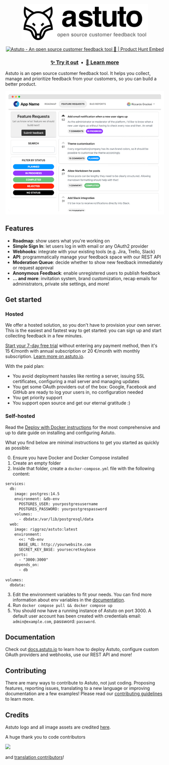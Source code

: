 <p align="center">
  <a href="https://astuto.io/?utm_campaign=github_logo&utm_source=github.com">
    <img width="400" src="./images/logo-and-name.png" />
  </a>
</p>
<p align="center">
  <a href="https://www.producthunt.com/posts/astuto?utm_source=badge-top-post-badge&utm_medium=badge&utm_souce=badge-astuto" target="_blank"><img src="https://api.producthunt.com/widgets/embed-image/v1/top-post-badge.svg?post_id=179870&theme=neutral&period=daily" alt="Astuto - An open source customer feedback tool 🦊 | Product Hunt Embed" style="width: 250px; height: 54px;" width="250px" height="54px" /></a>
  <br>
  <h3 align="center">
    <a href="https://feedback.astuto.io/">✨ Try it out</a>
    &nbsp;•&nbsp;
    <a href="https://astuto.io/?utm_campaign=github_learnmore&utm_source=github.com">📖 Learn more</a>
  </h3>
</p>

Astuto is an open source customer feedback tool. It helps you collect, manage and prioritize feedback from your customers, so you can build a better product.

<a href="https://feedback.astuto.io/">
  <img src="./images/hero-image.png" />
</a>

## Features

- **Roadmap**: show users what you're working on
- **Simple Sign In**: let users log in with email or any OAuth2 provider
- **Webhooks**: integrate with your existing tools (e.g. Jira, Trello, Slack)
- **API**: programmatically manage your feedback space with our REST API
- **Moderation Queue**: decide whether to show new feedback immediately or request approval
- **Anonymous Feedback**: enable unregistered users to publish feedback
- **... and more**: invitation system, brand customization, recap emails for administrators, private site settings, and more!

## Get started

### Hosted

We offer a hosted solution, so you don't have to provision your own server. This is the easiest and fastest way to get started: you can sign up and start collecting feedback in a few minutes.

[Start your 7-day free trial](https://login.astuto.io/signup) without entering any payment method, then it's 15 €/month with annual subscription or 20 €/month with monthly subscription. [Learn more on astuto.io](https://astuto.io/?utm_campaign=github_getstarted&utm_source=github.com).

With the paid plan:

- You avoid deployment hassles like renting a server, issuing SSL certificates, configuring a mail server and managing updates
- You get some OAuth providers out of the box: Google, Facebook and GitHub are ready to log your users in, no configuration needed
- You get priority support
- You support open source and get our eternal gratitude :)


### Self-hosted

Read the [Deploy with Docker instructions](https://docs.astuto.io/deploy-docker) for the most comprehensive and up to date guide on installing and configuring Astuto.

What you find below are minimal instructions to get you started as quickly as possible:

0. Ensure you have Docker and Docker Compose installed
1. Create an empty folder
2. Inside that folder, create a `docker-compose.yml` file with the following content:
```
services:
  db:
    image: postgres:14.5
    environment: &db-env
      POSTGRES_USER: yourpostgresusername
      POSTGRES_PASSWORD: yourpostgrespassword
    volumes:
      - dbdata:/var/lib/postgresql/data
  web:
    image: riggraz/astuto:latest
    environment:
      <<: *db-env
      BASE_URL: http://yourwebsite.com
      SECRET_KEY_BASE: yoursecretkeybase
    ports:
      - "3000:3000"
    depends_on:
      - db
    
volumes:
  dbdata:
```
3. Edit the environment variables to fit your needs. You can find more information about env variables in the [documentation](https://docs.astuto.io/deploy-docker/#2-edit-environment-variables).
4. Run `docker compose pull && docker compose up`
5. You should now have a running instance of Astuto on port 3000. A default user account has been created with credentials email: `admin@example.com`, password: `password`.

## Documentation

Check out [docs.astuto.io](https://docs.astuto.io/) to learn how to deploy Astuto, configure custom OAuth providers and webhooks, use our REST API and more!

## Contributing

There are many ways to contribute to Astuto, not just coding. Proposing features, reporting issues, translating to a new language or improving documentation are a few examples! Please read our [contributing guidelines](https://github.com/riggraz/astuto/blob/main/CONTRIBUTING.md) to learn more.

## Credits

Astuto logo and all image assets are credited [here](https://astuto.io/credits).

A huge thank you to code contributors

<a href="https://github.com/riggraz/astuto/graphs/contributors">
  <img src="https://contrib.rocks/image?repo=riggraz/astuto" />
</a>

and [translation contributors](https://crowdin.com/project/astuto/members)!
